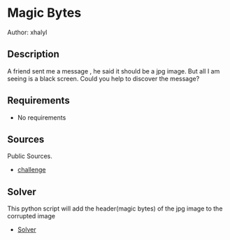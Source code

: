 # Magic Bytes

Author: xhalyl

## Description
A friend sent me a message , he said it should be a jpg image.
But all I am seeing is a black screen. Could you help to discover the message?
## Requirements
- No requirements

## Sources
  Public Sources.
- [challenge](./corrupted.jpg)

## Solver
This python script will add the header(magic bytes) of the jpg image to the corrupted image
- [Solver](./solver.py)